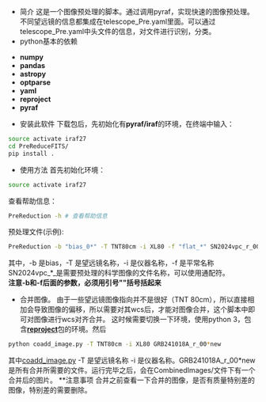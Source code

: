 * 简介
这是一个图像预处理的脚本。通过调用pyraf，实现快速的图像预处理。不同望远镜的信息都集成在telescope_Pre.yaml里面。可以通过telescope_Pre.yaml中头文件的信息，对文件进行识别，分类。
* python基本的依赖
- **numpy** 
- **pandas**
- **astropy**
- **optparse**
- **yaml**
- **reproject**
- **pyraf**

* 安装此软件
下载包后，先初始化有**pyraf/iraf**的环境，在终端中输入：
```bash
source activate iraf27
cd PreReduceFITS/
pip install .
```
* 使用方法
首先初始化环境：
```bash
source activate iraf27
```
查看帮助信息：
```bash
PreReduction -h # 查看帮助信息
```
预处理文件(示例):
```bash
PreReduction -b "bias_0*" -T TNT80cm -i XL80 -f "flat_*" SN2024vpc_r_001.fit
```
其中，-b 是bias，-T 是望远镜名称，-i 是仪器名称，-f 是平常名称 SN2024vpc_*_是需要预处理的科学图像的文件名称，可以使用通配符。    
**注意-b和-f后面的参数，必须用引号""括号括起来**

* 合并图像。
由于一些望远镜图像指向并不是很好（TNT 80cm），所以直接相加会导致图像的偏移，所以需要对其wcs后，才能对图像合并，这个脚本中即可对图像进行wcs对齐合并。
这时候需要切换一下环境，使用python 3，包含[**reproject**](https://reproject.readthedocs.io/en/stable/index.html)包的环境。然后
```bash
python coadd_image.py -T TNT80cm -i XL80 GRB241018A_r_00*new
```
其中[coadd_image.py](../../Photometry/PreReduction/PreReduction/coadd_image.py)
-T 是望远镜名称 -i 是仪器名称。GRB241018A_r_00*new是所有合并所需要的文件。运行完毕之后，会在CombinedImages/文件下有一个合并后的图片。
**注意事项
合并之前查看一下合并的图像，是否有质量特别差的图像，特别差的需要删除。